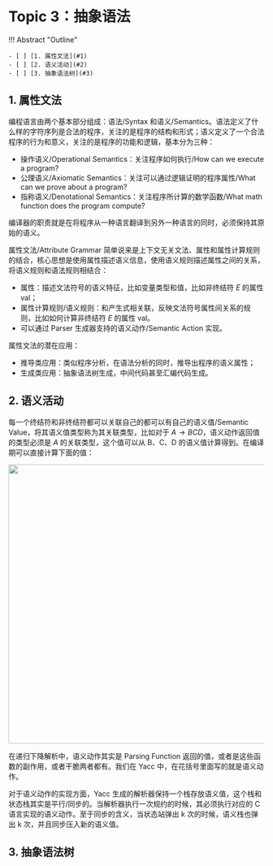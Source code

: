 # Topic 3：抽象语法

!!! Abstract "Outline"

    - [ ] [1. 属性文法](#1)
    - [ ] [2. 语义活动](#2)
    - [ ] [3. 抽象语法树](#3)

## 1. 属性文法

编程语言由两个基本部分组成：语法/Syntax 和语义/Semantics。语法定义了什么样的字符序列是合法的程序，关注的是程序的结构和形式；语义定义了一个合法程序的行为和意义，关注的是程序的功能和逻辑，基本分为三种：

- 操作语义/Operational Semantics：关注程序如何执行/How can we execute a program?
- 公理语义/Axiomatic Semantics：关注可以通过逻辑证明的程序属性/What can we prove about a program?
- 指称语义/Denotational Semantics：关注程序所计算的数学函数/What math function does the program compute?

编译器的职责就是在将程序从一种语言翻译到另外一种语言的同时，必须保持其原始的语义。

属性文法/Attribute Grammar 简单说来是上下文无关文法、属性和属性计算规则的结合，核心思想是使用属性描述语义信息，使用语义规则描述属性之间的关系，将语义规则和语法规则相结合：

- 属性：描述文法符号的语义特征，比如变量类型和值，比如非终结符 $E$ 的属性 $\mathrm{val}$；
- 属性计算规则/语义规则：和产生式相关联，反映文法符号属性间关系的规则，比如如何计算非终结符 $E$ 的属性 $\mathrm{val}$。
- 可以通过 Parser 生成器支持的语义动作/Semantic Action 实现。

属性文法的潜在应用：

- 推导类应用：类似程序分析，在语法分析的同时，推导出程序的语义属性；
- 生成类应用：抽象语法树生成，中间代码甚至汇编代码生成。

## 2. 语义活动

每一个终结符和非终结符都可以关联自己的都可以有自己的语义值/Semantic Value，将其语义值类型称为其关联类型，比如对于 $A \rightarrow B C D$，语义动作返回值的类型必须是 $A$ 的关联类型，这个值可以从 B、C、D 的语义值计算得到。在编译期可以直接计算下面的值：

<img class="center-picture" src="../assets/3-1.png" width=550 />

在递归下降解析中，语义动作其实是 Parsing Function 返回的值，或者是这些函数的副作用，或者干脆两者都有。我们在 Yacc 中，在花括号里面写的就是语义动作。

对于语义动作的实现方面，Yacc 生成的解析器保持一个栈存放语义值，这个栈和状态栈其实是平行/同步的。当解析器执行一次规约的时候，其必须执行对应的 C 语言实现的语义动作。至于同步的含义，当状态站弹出 k 次的时候，语义栈也弹出 k 次，并且同步压入新的语义值。

## 3. 抽象语法树

